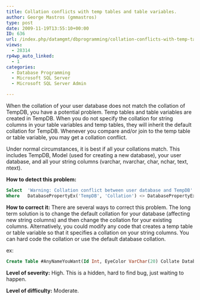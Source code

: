 ```yaml
---
title: Collation conflicts with temp tables and table variables.
author: George Mastros (gmmastros)
type: post
date: 2009-11-19T13:55:10+00:00
ID: 636
url: /index.php/datamgmt/dbprogramming/collation-conflicts-with-temp-tables-and/
views:
  - 28314
rp4wp_auto_linked:
  - 1
categories:
  - Database Programming
  - Microsoft SQL Server
  - Microsoft SQL Server Admin

---
```

When the collation of your user database does not match the collation of TempDB, you have a potential problem. Temp tables and table variables are created in TempDB. When you do not specify the collation for string columns in your table variables and temp tables, they will inherit the default collation for TempDB. Whenever you compare and/or join to the temp table or table variable, you may get a collation conflict.

Under normal circumstances, it is best if all your collations match. This includes TempDB, Model (used for creating a new database), your user database, and all your string columns (varchar, nvarchar, char, nchar, text, ntext).

**How to detect this problem:**

```sql
Select	'Warning: Collation conflict between user database and TempDB' As Warning
Where	DatabasePropertyEx('TempDB', 'Collation') <> DatabasePropertyEx(db_name(), 'Collation')
```
**How to correct it:** There are several ways to correct this problem. The long term solution is to change the default collation for your database (affecting new string columns) and then change the collation for your existing columns. Alternatively, you could modify any code that creates a temp table or table variable so that it specifies a collation on your string columns. You can hard code the collation or use the default database collation.

ex:

```sql
Create Table #AnyNameYouWant(Id Int, EyeColor VarChar(20) Collate Database_Default)
```
**Level of severity:** High. This is a hidden, hard to find bug, just waiting to happen.

**Level of difficulty:** Moderate.